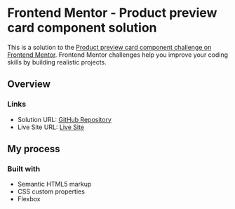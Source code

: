 # Frontend Mentor - Product preview card component solution

This is a solution to the [Product preview card component challenge on Frontend Mentor](https://www.frontendmentor.io/challenges/product-preview-card-component-GO7UmttRfa). Frontend Mentor challenges help you improve your coding skills by building realistic projects. 

## Overview

### Links

- Solution URL: [GitHub Repository](https://github.com/AngelosVision/Product-preview-card-component-solution)
- Live Site URL: [Live Site](https://AngelosVision.github.io/Product-preview-card-component-solution)

## My process

### Built with

- Semantic HTML5 markup
- CSS custom properties
- Flexbox